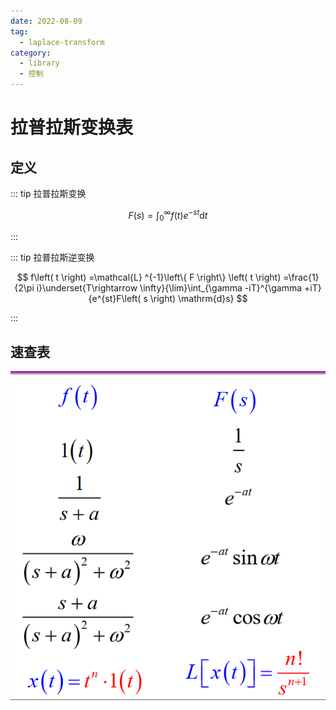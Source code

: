 ```yaml
---
date: 2022-08-09
tag:
  - laplace-transform
category:
  - library
  - 控制
---
```



# 拉普拉斯变换表


## 定义

::: tip 拉普拉斯变换


$$
F\left( s \right) =\int_0^{\infty}{f\left( t \right) e^{-st}\mathrm{d}t}
$$

:::


::: tip 拉普拉斯逆变换


$$
f\left( t \right) =\mathcal{L} ^{-1}\left\{ F \right\} \left( t \right) =\frac{1}{2\pi i}\underset{T\rightarrow \infty}{\lim}\int_{\gamma -iT}^{\gamma +iT}{e^{st}F\left( s \right) \mathrm{d}s}
$$

:::


## 速查表

![Pasted image 20210804153751](./assets/Pasted-image-20210804153751.png)
